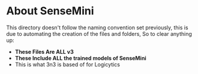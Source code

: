 # About SenseMini

This directory doesn't follow the naming convention set previously, this is due to automating the creation of the files and folders,
So to clear anything up:

- **These Files Are ALL v3**
- **These Include ALL the trained models of SenseMini**
- This is what 3n3 is based of for Logicytics
